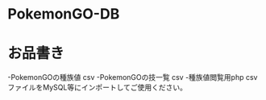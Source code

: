 # PokemonGO-DB
<h1>お品書き</h1>
-PokemonGOの種族値 csv 
-PokemonGOの技一覧 csv 
-種族値閲覧用php
csvファイルをMySQL等にインポートしてご使用ください。<br>
